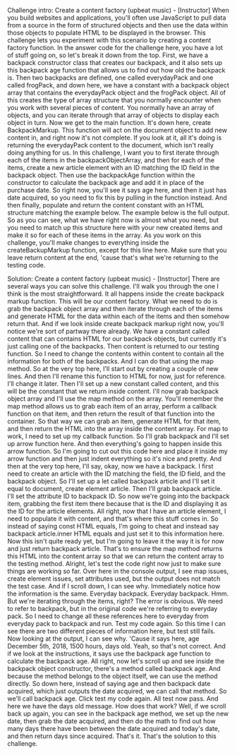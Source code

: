 Challenge intro: Create a content factory
(upbeat music) - [Instructor] When you build websites and applications, you'll often use JavaScript to pull data from a source in the form of structured objects and then use the data within those objects to populate HTML to be displayed in the browser. This challenge lets you experiment with this scenario by creating a content factory function. In the answer code for the challenge here, you have a lot of stuff going on, so let's break it down from the top. First, we have a backpack constructor class that creates our backpack, and it also sets up this backpack age function that allows us to find out how old the backpack is. Then two backpacks are defined, one called everydayPack and one called frogPack, and down here, we have a constant with a backpack object array that contains the everydayPack object and the frogPack object. All of this creates the type of array structure that you normally encounter when you work with several pieces of content. You normally have an array of objects, and you can iterate through that array of objects to display each object in turn. Now we get to the main function. It's down here, create BackpackMarkup. This function will act on the document object to add new content in, and right now it's not complete. If you look at it, all it's doing is returning the everydayPack content to the document, which isn't really doing anything for us. In this challenge, I want you to first iterate through each of the items in the backpackObjectArray, and then for each of the items, create a new article element with an ID matching the ID field in the backpack object. Then use the backpackAge function within the constructor to calculate the backpack age and add it in place of the purchase date. So right now, you'll see it says age here, and then it just has date acquired, so you need to fix this by pulling in the function instead. And then finally, populate and return the content constant with an HTML structure matching the example below. The example below is the full output. So as you can see, what we have right now is almost what you need, but you need to match up this structure here with your new created items and make it so for each of these items in the array. As you work on this challenge, you'll make changes to everything inside the createBackupMarkup function, except for this line here. Make sure that you leave return content at the end, 'cause that's what we're returning to the testing code.


Solution: Create a content factory
(upbeat music) - [Instructor] There are several ways you can solve this challenge. I'll walk you through the one I think is the most straightforward. It all happens inside the create backpack markup function. This will be our content factory. What we need to do is grab the backpack object array and then iterate through each of the items and generate HTML for the data within each of the items and then somehow return that. And if we look inside create backpack markup right now, you'll notice we're sort of partway there already. We have a constant called content that can contains HTML for our backpack objects, but currently it's just calling one of the backpacks. Then content is returned to our testing function. So I need to change the contents within content to contain all the information for both of the backpacks. And I can do that using the map method. So at the very top here, I'll start out by creating a couple of new lines. And then I'll rename this function to HTML for now, just for reference. I'll change it later. Then I'll set up a new constant called content, and this will be the constant that we return inside content. I'll now grab backpack object array and I'll use the map method on the array. You'll remember the map method allows us to grab each item of an array, perform a callback function on that item, and then return the result of that function into the container. So that way we can grab an item, generate HTML for that item, and then return the HTML into the array inside the content array. For map to work, I need to set up my callback function. So I'll grab backpack and I'll set up arrow function here. And then everything's going to happen inside this arrow function. So I'm going to cut out this code here and place it inside my arrow function and then just indent everything so it's nice and pretty. And then at the very top here, I'll say, okay, now we have a backpack. I first need to create an article with the ID matching the field, the ID field, and the backpack object. So I'll set up a let called backpack article and I'll set it equal to document, create element article. Then I'll grab backpack article. I'll set the attribute ID to backpack ID. So now we're going into the backpack item, grabbing the first item there because that is the ID and displaying it as the ID for the article elements. All right, now that I have an article element, I need to populate it with content, and that's where this stuff comes in. So instead of saying const HTML equals, I'm going to cheat and instead say backpack article.inner HTML equals and just set it to this information here. Now this isn't quite ready yet, but I'm going to leave it the way it is for now and just return backpack article. That's to ensure the map method returns this HTML into the content array so that we can return the content array to the testing method. Alright, let's test the code right now just to make sure things are working so far. Over here in the console output, I see map issues, create element issues, set attributes used, but the output does not match the test case. And if I scroll down, I can see why. Immediately notice how the information is the same. Everyday backpack. Everyday backpack. Hmm. But we're iterating through the items, right? The error is obvious. We need to refer to backpack, but in the original code we're referring to everyday pack. So I need to change all these references here to everyday from everyday pack to backpack and run. Test my code again. So this time I can see there are two different pieces of information here, but test still fails. Now looking at the output, I can see why. 'Cause it says here, age December 5th, 2018, 1500 hours, days old. Yeah, so that's not correct. And if we look at the instructions, it says use the backpack age function to calculate the backpack age. All right, now let's scroll up and see inside the backpack object constructor, there's a method called backpack age. And because the method belongs to the object itself, we can use the method directly. So down here, instead of saying age and then backpack date acquired, which just outputs the date acquired, we can call that method. So we'll call backpack age. Click test my code again. All test now pass. And here we have the days old message. How does that work? Well, if we scroll back up again, you can see in the backpack age method, we set up the new date, then grab the date acquired, and then do the math to find out how many days there have been between the date acquired and today's date, and then return days since acquired. That's it. That's the solution to this challenge.